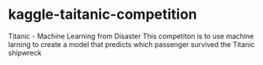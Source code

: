 # kaggle-taitanic-competition
Titanic - Machine Learning from Disaster  This competiton is to use machine larning to create a model that predicts which passenger survived the Titanic shipwreck
